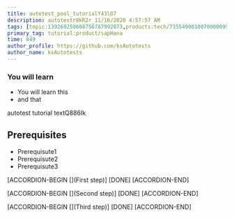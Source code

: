 ```yaml
---
title: autotest_pool_tutorialY43lO7
description: autotestr8kR2r_11/16/2020 4:57:57 AM
tags: [topic:139269250608756787992873,products:tech/73554900100700000996,tutorial:experience/advanced]
primary_tag: tutorial:product/sapHana
time: 849
author_profile: https://github.com/ksAutotests
author_name: ksAutotests
---
```

### You will learn
- You will learn this
- and that

autotest tutorial textQ886Ik

## Prerequisites
- Prerequisute1
- Prerequisute2
- Prerequisute3

[ACCORDION-BEGIN [](First step)]
[DONE]
[ACCORDION-END]

[ACCORDION-BEGIN [](Second step)]
[DONE]
[ACCORDION-END]

[ACCORDION-BEGIN [](Third step)]
[DONE]
[ACCORDION-END]

